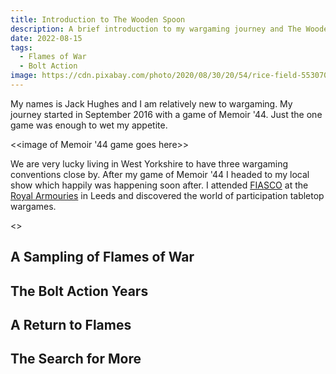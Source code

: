 ```yaml
---
title: Introduction to The Wooden Spoon
description: A brief introduction to my wargaming journey and The Wooden Spoon.
date: 2022-08-15
tags:
  - Flames of War
  - Bolt Action
image: https://cdn.pixabay.com/photo/2020/08/30/20/54/rice-field-5530707_1280.jpg
---
```


My names is Jack Hughes and I am relatively new to wargaming. My journey started in September 2016 with a game of Memoir '44. Just the one game was enough to wet my appetite.

<<image of Memoir '44 game goes here>>

We are very lucky living in West Yorkshire to have three wargaming conventions close by. After my game of Memoir '44 I headed to my local show which happily was happening soon after. I attended [FIASCO](https://leedswargamesclub.com/sig-int/f/fiasco-22) at the [Royal Armouries](https://royalarmouries.org/) in Leeds and discovered the world of participation tabletop wargames.

<<pictures from FIASCO go here>>

## A Sampling of Flames of War

## The Bolt Action Years

## A Return to Flames

## The Search for More
